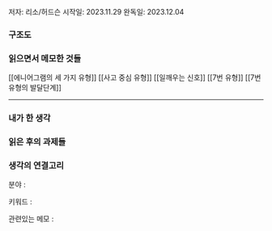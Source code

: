저자: 리소/허드슨
시작일: 2023.11.29
완독일: 2023.12.04

### 구조도


### 읽으면서 메모한 것들

[[에니어그램의 세 가지 유형]]
[[사고 중심 유형]]
[[일깨우는 신호]]
[[7번 유형]]
[[7번 유형의 발달단계]]


---
### 내가 한 생각


### 읽은 후의 과제들


### 생각의 연결고리
분야 : 

키워드 : 

관련있는 메모 : 